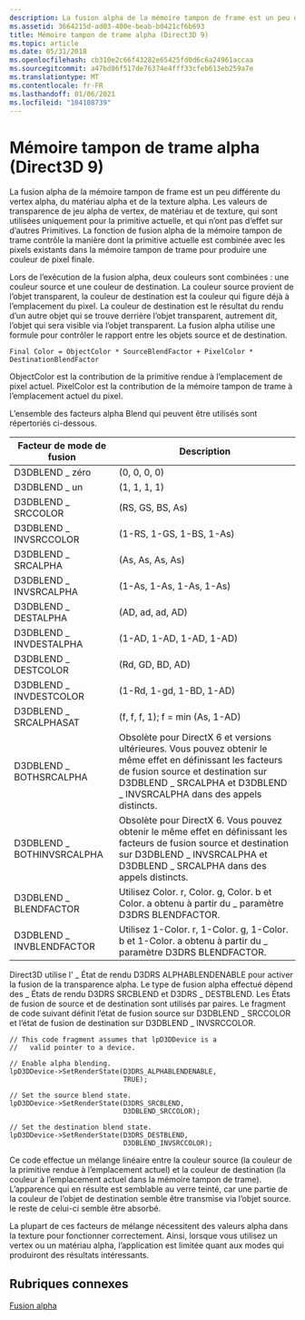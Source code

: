 ```yaml
---
description: La fusion alpha de la mémoire tampon de frame est un peu différente du vertex alpha, du matériau alpha et de la texture alpha.
ms.assetid: 3664215d-ad03-400e-beab-b0421cf6b693
title: Mémoire tampon de trame alpha (Direct3D 9)
ms.topic: article
ms.date: 05/31/2018
ms.openlocfilehash: cb310e2c66f43282e65425fd0d6c6a24961accaa
ms.sourcegitcommit: a47bd86f517de76374e4fff33cfeb613eb259a7e
ms.translationtype: MT
ms.contentlocale: fr-FR
ms.lasthandoff: 01/06/2021
ms.locfileid: "104108739"
---
```

# <a name="frame-buffer-alpha-direct3d-9"></a>Mémoire tampon de trame alpha (Direct3D 9)

La fusion alpha de la mémoire tampon de frame est un peu différente du vertex alpha, du matériau alpha et de la texture alpha. Les valeurs de transparence de jeu alpha de vertex, de matériau et de texture, qui sont utilisées uniquement pour la primitive actuelle, et qui n’ont pas d’effet sur d’autres Primitives. La fonction de fusion alpha de la mémoire tampon de trame contrôle la manière dont la primitive actuelle est combinée avec les pixels existants dans la mémoire tampon de trame pour produire une couleur de pixel finale.

Lors de l’exécution de la fusion alpha, deux couleurs sont combinées : une couleur source et une couleur de destination. La couleur source provient de l’objet transparent, la couleur de destination est la couleur qui figure déjà à l’emplacement du pixel. La couleur de destination est le résultat du rendu d’un autre objet qui se trouve derrière l’objet transparent, autrement dit, l’objet qui sera visible via l’objet transparent. La fusion alpha utilise une formule pour contrôler le rapport entre les objets source et de destination.


```
Final Color = ObjectColor * SourceBlendFactor + PixelColor * DestinationBlendFactor 
```



ObjectColor est la contribution de la primitive rendue à l’emplacement de pixel actuel. PixelColor est la contribution de la mémoire tampon de trame à l’emplacement actuel du pixel.

L’ensemble des facteurs alpha Blend qui peuvent être utilisés sont répertoriés ci-dessous.



| Facteur de mode de fusion         | Description                                                                                                                                                                              |
|---------------------------|------------------------------------------------------------------------------------------------------------------------------------------------------------------------------------------|
| D3DBLEND \_ zéro            | (0, 0, 0, 0)                                                                                                                                                                             |
| D3DBLEND \_ un             | (1, 1, 1, 1)                                                                                                                                                                             |
| D3DBLEND \_ SRCCOLOR        | (RS, GS, BS, As)                                                                                                                                                                         |
| D3DBLEND \_ INVSRCCOLOR     | (1-RS, 1-GS, 1-BS, 1-As)                                                                                                                                                                 |
| D3DBLEND \_ SRCALPHA        | (As, As, As, As)                                                                                                                                                                         |
| D3DBLEND \_ INVSRCALPHA     | (1-As, 1-As, 1-As, 1-As)                                                                                                                                                                 |
| D3DBLEND \_ DESTALPHA       | (AD, ad, ad, AD)                                                                                                                                                                         |
| D3DBLEND \_ INVDESTALPHA    | (1-AD, 1-AD, 1-AD, 1-AD)                                                                                                                                                                 |
| D3DBLEND \_ DESTCOLOR       | (Rd, GD, BD, AD)                                                                                                                                                                         |
| D3DBLEND \_ INVDESTCOLOR    | (1-Rd, 1-gd, 1-BD, 1-AD)                                                                                                                                                                 |
| D3DBLEND \_ SRCALPHASAT     | (f, f, f, 1); f = min (As, 1-AD)                                                                                                                                                          |
| D3DBLEND \_ BOTHSRCALPHA    | Obsolète pour DirectX 6 et versions ultérieures. Vous pouvez obtenir le même effet en définissant les facteurs de fusion source et destination sur D3DBLEND \_ SRCALPHA et D3DBLEND \_ INVSRCALPHA dans des appels distincts. |
| D3DBLEND \_ BOTHINVSRCALPHA | Obsolète pour DirectX 6. Vous pouvez obtenir le même effet en définissant les facteurs de fusion source et destination sur D3DBLEND \_ INVSRCALPHA et D3DBLEND \_ SRCALPHA dans des appels distincts.           |
| D3DBLEND \_ BLENDFACTOR     | Utilisez Color. r, Color. g, Color. b et Color. a obtenu à partir du \_ paramètre D3DRS BLENDFACTOR.                                                                                                 |
| D3DBLEND \_ INVBLENDFACTOR  | Utilisez 1-Color. r, 1-Color. g, 1-Color. b et 1-Color. a obtenu à partir du \_ paramètre D3DRS BLENDFACTOR.                                                                                         |



 

Direct3D utilise l' \_ État de rendu D3DRS ALPHABLENDENABLE pour activer la fusion de la transparence alpha. Le type de fusion alpha effectué dépend des \_ États de rendu D3DRS SRCBLEND et D3DRS \_ DESTBLEND. Les États de fusion de source et de destination sont utilisés par paires. Le fragment de code suivant définit l’état de fusion source sur D3DBLEND \_ SRCCOLOR et l’état de fusion de destination sur D3DBLEND \_ INVSRCCOLOR.


```
// This code fragment assumes that lpD3DDevice is a 
//   valid pointer to a device.

// Enable alpha blending.
lpD3DDevice->SetRenderState(D3DRS_ALPHABLENDENABLE, 
                            TRUE);

// Set the source blend state.
lpD3DDevice->SetRenderState(D3DRS_SRCBLEND, 
                            D3DBLEND_SRCCOLOR);

// Set the destination blend state.
lpD3DDevice->SetRenderState(D3DRS_DESTBLEND, 
                            D3DBLEND_INVSRCCOLOR);
```



Ce code effectue un mélange linéaire entre la couleur source (la couleur de la primitive rendue à l’emplacement actuel) et la couleur de destination (la couleur à l’emplacement actuel dans la mémoire tampon de trame). L’apparence qui en résulte est semblable au verre teinté, car une partie de la couleur de l’objet de destination semble être transmise via l’objet source. le reste de celui-ci semble être absorbé.

La plupart de ces facteurs de mélange nécessitent des valeurs alpha dans la texture pour fonctionner correctement. Ainsi, lorsque vous utilisez un vertex ou un matériau alpha, l’application est limitée quant aux modes qui produiront des résultats intéressants.

## <a name="related-topics"></a>Rubriques connexes

<dl> <dt>

[Fusion alpha](alpha-blending.md)
</dt> </dl>

 

 



